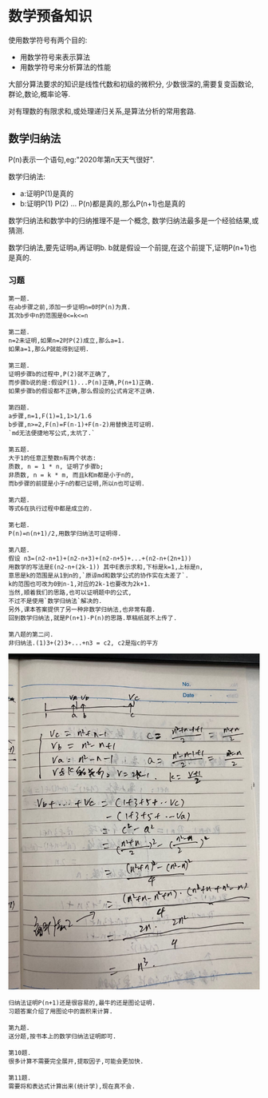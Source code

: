 # 数学预备知识

使用数学符号有两个目的:

- 用数学符号来表示算法
- 用数学符号来分析算法的性能

大部分算法要求的知识是线性代数和初级的微积分,
少数很深的,需要复变函数论,群论,数论,概率论等.

对有理数的有限求和,或处理递归关系,是算法分析的常用套路.

## 数学归纳法

P(n)表示一个语句,eg:"2020年第n天天气很好".

数学归纳法:

- a:证明P(1)是真的
- b:证明P(1) P(2) ... P(n)都是真的,那么P(n+1)也是真的

数学归纳法和数学中的归纳推理不是一个概念,
数学归纳法最多是一个经验结果,或猜测.

数学归纳法,要先证明a,再证明b.
b就是假设一个前提,在这个前提下,证明P(n+1)也是真的.

### 习题

    第一题.
    在ab步骤之前,添加一步证明n=0时P(n)为真.
    其次b步中n的范围是0<=k<=n

    第二题.
    n=2未证明,如果n=2时P(2)成立,那么a=1.
    如果a=1,那么P就能得到证明.

    第三题.
    证明步骤b的过程中,P(2)就不正确了,
    而步骤b说的是:假设P(1)...P(n)正确,P(n+1)正确.
    如果步骤b的假设都不正确,那么假设的公式肯定不正确.

    第四题.
    a步骤,n=1,F(1)=1,1>1/1.6
    b步骤,n>=2,F(n)=F(n-1)+F(n-2)用替换法可证明.
    `md无法便捷地写公式,太坑了.`

    第五题.
    大于1的任意正整数n有两个状态:
    质数, n = 1 * n, 证明了步骤b;
    非质数, n = k * m, 而且k和m都是小于n的,
    而b步骤的前提是小于n的都已证明,所以n也可证明.

    第六题.
    等式6在执行过程中都是成立的.

    第七题.
    P(n)=n(n+1)/2,用数学归纳法可证明得.

    第八题.
    假设 n3=(n2-n+1)+(n2-n+3)+(n2-n+5)+...+(n2-n+(2n+1))
    用数学的写法是E(n2-n+(2k-1)) 其中E表示求和,下标是k=1,上标是n,
    意思是k的范围是从1到n的,`原谅md和数学公式的协作实在太差了`.
    k的范围也可改为0到n-1,对应的2k-1也要改为2k+1.
    当然,顺着我们的思路,也可以证明题中的公式,
    不过不是使用`数学归纳法`解决的.
    另外,课本答案提供了另一种非数学归纳法,也非常有趣.
    回到数学归纳法,就是P(n+1)-P(n)的思路.草稿纸就不上传了.

    第八题的第二问.
    非归纳法.(1)3+(2)3+...+n3 = c2, c2是指c的平方

![c出至这里][c]

    归纳法证明P(n+1)还是很容易的,最牛的还是图论证明.
    习题答案介绍了用图论中的面积来计算.

    第九题.
    送分题,按书本上的数学归纳法证明即可.

    第10题.
    很多计算不需要完全展开,提取因子,可能会更加快.

    第11题.
    需要将和表达式计算出来(统计学),现在真不会.

[c]: /art.1st/1.2.1.8.jpg

